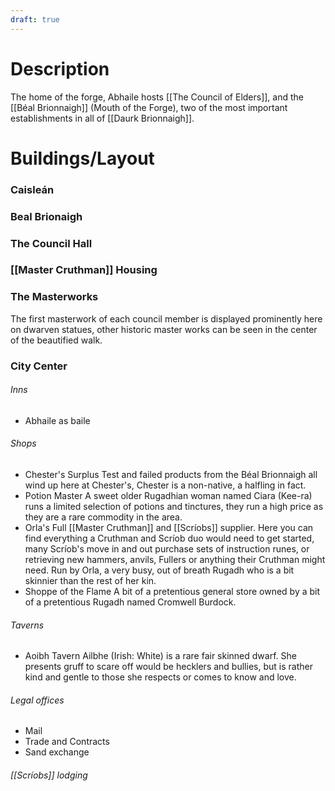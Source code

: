 ```yaml
---
draft: true
---
```


# Description
The home of the forge, Abhaile hosts [[The Council of Elders]], and the [[Béal Brionnaigh]] (Mouth of the Forge), two of the most important establishments in all of [[Daurk Brionnaigh]]. 

# Buildings/Layout
### Caisleán
### Beal Brionaigh
### The Council Hall
### [[Master Cruthman]] Housing

### The Masterworks
 The first masterwork of each council member is displayed prominently here on dwarven statues, other historic master works can be seen in the center of the beautified walk.
### City Center
###### Inns
 - Abhaile as baile
###### Shops
- Chester's Surplus
	Test and failed products from the Béal Brionnaigh all wind up here at Chester's, Chester is a non-native, a halfling in fact.
- Potion Master
	A sweet older Rugadhian woman named Ciara (Kee-ra) runs a limited selection of potions and tinctures, they run a high price as they are a rare commodity in the area.
- Orla's
	Full [[Master Cruthman]] and [[Scríobs]] supplier. Here you can find everything a Cruthman and Scríob duo would need to get started, many Scríob's move in and out purchase sets of instruction runes, or retrieving new hammers, anvils, Fullers or anything their Cruthman might need.
	Run by Orla, a very busy, out of breath Rugadh who is a bit skinnier than the rest of her kin.
- Shoppe of the Flame
	A bit of a pretentious general store owned by a bit of a pretentious Rugadh named Cromwell Burdock.
###### Taverns
 - Aoibh Tavern
	 Ailbhe (Irish: White) is a rare fair skinned dwarf. She presents gruff to scare off would be hecklers and bullies, but is rather kind and gentle to those she respects or comes to know and love.
###### Legal offices
- Mail
- Trade and Contracts
- Sand exchange
###### [[Scríobs]] lodging